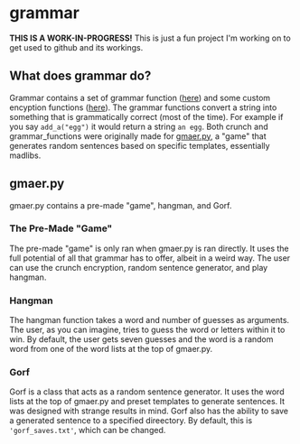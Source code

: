 # grammar
**THIS IS A WORK-IN-PROGRESS!** This is just a fun project I'm working on to get used to github and its workings. <br>
## What does grammar do?
Grammar contains a set of grammar function ([here](https://github.com/dirkwind/grammar/blob/master/grammar_functions.py "grammar_functions.py"))
and some custom encyption functions ([here](https://github.com/dirkwind/grammar/blob/master/crunch.py "crunch.py")).
The grammar functions convert a string into something that is grammatically correct (most of the time). For example if you say ```add_a("egg")```
it would return a string `an egg`. Both crunch and grammar_functions were originally made for [gmaer.py](https://github.com/dirkwind/grammar/blob/master/game/gmaer.py),
a "game" that generates random sentences based on specific templates, essentially madlibs.
## gmaer.py
gmaer.py contains a pre-made "game", hangman, and Gorf.
### The Pre-Made "Game"
The pre-made "game" is only ran when gmaer.py is ran directly. It uses the full potential of all that grammar has to offer, albeit in a weird way.
The user can use the crunch encryption, random sentence generator, and play hangman.
### Hangman
The hangman function takes a word and number of guesses as arguments. The user, as you can imagine, tries to guess the word or letters within it to win.
By default, the user gets seven guesses and the word is a random word from one of the word lists at the top of gmaer.py.
### Gorf
Gorf is a class that acts as a random sentence generator. It uses the word lists at the top of gmaer.py and preset templates to generate sentences.
It was designed with strange results in mind. Gorf also has the ability to save a generated sentence to a specified direectory. By default, this is `'gorf_saves.txt'`, which can be changed.
